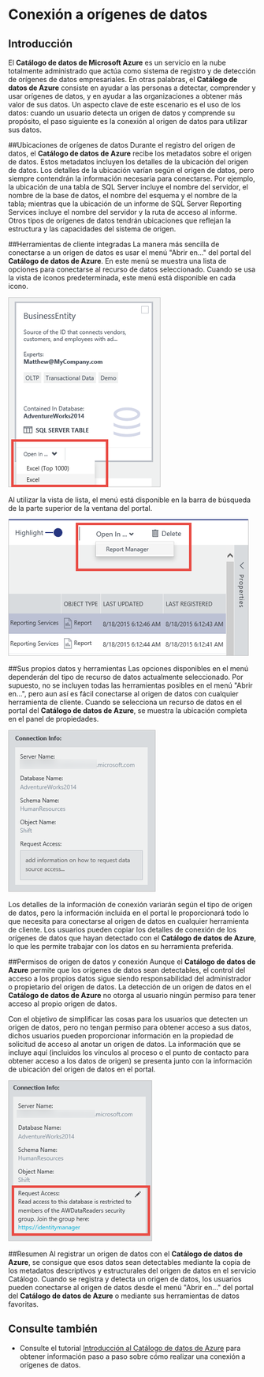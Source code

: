 <properties
   pageTitle="Conexión a orígenes de datos"
   description="Artículo de procedimientos que indica cómo conectarse a orígenes de datos que se detectan con el Catálogo de datos de Azure."
   services="data-catalog"
   documentationCenter=""
   authors="steelanddata"
   manager="NA"
   editor=""
   tags=""/>
<tags
   ms.service="data-catalog"
   ms.devlang="NA"
   ms.topic="get-started-article"
   ms.tgt_pltfrm="NA"
   ms.workload="data-catalog"
   ms.date="03/03/2016"
   ms.author="maroche"/>


# Conexión a orígenes de datos

## Introducción
El **Catálogo de datos de Microsoft Azure** es un servicio en la nube totalmente administrado que actúa como sistema de registro y de detección de orígenes de datos empresariales. En otras palabras, el **Catálogo de datos de Azure** consiste en ayudar a las personas a detectar, comprender y usar orígenes de datos, y en ayudar a las organizaciones a obtener más valor de sus datos. Un aspecto clave de este escenario es el uso de los datos: cuando un usuario detecta un origen de datos y comprende su propósito, el paso siguiente es la conexión al origen de datos para utilizar sus datos.

##Ubicaciones de orígenes de datos
Durante el registro del origen de datos, el **Catálogo de datos de Azure** recibe los metadatos sobre el origen de datos. Estos metadatos incluyen los detalles de la ubicación del origen de datos. Los detalles de la ubicación varían según el origen de datos, pero siempre contendrán la información necesaria para conectarse. Por ejemplo, la ubicación de una tabla de SQL Server incluye el nombre del servidor, el nombre de la base de datos, el nombre del esquema y el nombre de la tabla; mientras que la ubicación de un informe de SQL Server Reporting Services incluye el nombre del servidor y la ruta de acceso al informe. Otros tipos de orígenes de datos tendrán ubicaciones que reflejan la estructura y las capacidades del sistema de origen.

##Herramientas de cliente integradas
La manera más sencilla de conectarse a un origen de datos es usar el menú "Abrir en…" del portal del **Catálogo de datos de Azure**. En este menú se muestra una lista de opciones para conectarse al recurso de datos seleccionado. Cuando se usa la vista de iconos predeterminada, este menú está disponible en cada icono.

 ![Apertura de una tabla de SQL Server en Excel desde el icono de recurso de datos](./media/data-catalog-how-to-connect/data-catalog-how-to-connect1.png)

Al utilizar la vista de lista, el menú está disponible en la barra de búsqueda de la parte superior de la ventana del portal.

 ![Apertura de un informe de SQL Server Reporting Services en el Administrador de informes desde la barra de búsqueda](./media/data-catalog-how-to-connect/data-catalog-how-to-connect2.png)

##Sus propios datos y herramientas
Las opciones disponibles en el menú dependerán del tipo de recurso de datos actualmente seleccionado. Por supuesto, no se incluyen todas las herramientas posibles en el menú "Abrir en…", pero aun así es fácil conectarse al origen de datos con cualquier herramienta de cliente. Cuando se selecciona un recurso de datos en el portal del **Catálogo de datos de Azure**, se muestra la ubicación completa en el panel de propiedades.

 ![Información de conexión de una tabla de SQL Server](./media/data-catalog-how-to-connect/data-catalog-how-to-connect3.png)

Los detalles de la información de conexión variarán según el tipo de origen de datos, pero la información incluida en el portal le proporcionará todo lo que necesita para conectarse al origen de datos en cualquier herramienta de cliente. Los usuarios pueden copiar los detalles de conexión de los orígenes de datos que hayan detectado con el **Catálogo de datos de Azure**, lo que les permite trabajar con los datos en su herramienta preferida.

##Permisos de origen de datos y conexión
Aunque el **Catálogo de datos de Azure** permite que los orígenes de datos sean detectables, el control del acceso a los propios datos sigue siendo responsabilidad del administrador o propietario del origen de datos. La detección de un origen de datos en el **Catálogo de datos de Azure** no otorga al usuario ningún permiso para tener acceso al propio origen de datos.

Con el objetivo de simplificar las cosas para los usuarios que detecten un origen de datos, pero no tengan permiso para obtener acceso a sus datos, dichos usuarios pueden proporcionar información en la propiedad de solicitud de acceso al anotar un origen de datos. La información que se incluye aquí (incluidos los vínculos al proceso o el punto de contacto para obtener acceso a los datos de origen) se presenta junto con la información de ubicación del origen de datos en el portal.

 ![Información de conexión con las instrucciones de solicitud de acceso proporcionadas](./media/data-catalog-how-to-connect/data-catalog-how-to-connect4.png)

##Resumen
Al registrar un origen de datos con el **Catálogo de datos de Azure**, se consigue que esos datos sean detectables mediante la copia de los metadatos descriptivos y estructurales del origen de datos en el servicio Catálogo. Cuando se registra y detecta un origen de datos, los usuarios pueden conectarse al origen de datos desde el menú "Abrir en…" del portal del **Catálogo de datos de Azure** o mediante sus herramientas de datos favoritas.

## Consulte también
- Consulte el tutorial [Introducción al Catálogo de datos de Azure](data-catalog-get-started.md) para obtener información paso a paso sobre cómo realizar una conexión a orígenes de datos.

<!---HONumber=AcomDC_0309_2016-->